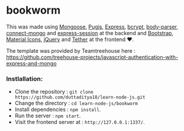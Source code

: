 # bookworm

This was made using [Mongoose](http://mongoosejs.com/), [Pugjs](https://pugjs.org), [Express](https://expressjs.com/), [bcrypt](https://www.npmjs.com/package/bcrypt), [body-parser](https://www.npmjs.com/package/body-parser), [connect-mongo](https://www.npmjs.com/package/connect-mongo) and [express-session](https://www.npmjs.com/package/express-session) at the backend and [Bootstrap](https://getbootstrap.com/), [Material Icons](https://material.io/icons/), [jQuery](https://jquery.com/) and [Tether](http://tether.io/) at the frontend :heart:.

The template was provided by Teamtreehouse here : https://github.com/treehouse-projects/javascript-authentication-with-express-and-mongo

### Instlallation:

* Clone the repository : `git clone https://github.com/duttaditya18/learn-node-js.git` 
* Change the directory : `cd learn-node-js/bookworm`
* Install dependencies : `npm install`.
* Run the server : `npm start`.
* Visit the frontend server at : `http://127.0.0.1:1337/`.
